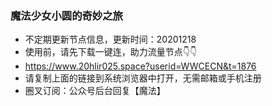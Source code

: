 ### 魔法少女小圆的奇妙之旅
- 不定期更新节点信息，更新时间：20201218    
- 使用前，请先下载一键连，助力流量节点👇👇
- https://www.20hlir025.space?userid=WWCECN&t=1876  
- 请复制上面的链接到系统浏览器中打开，无需邮箱或手机注册  
- 圈叉订阅：公众号后台回复【魔法】 